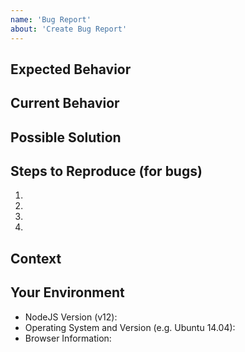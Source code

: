 ```yaml
---
name: 'Bug Report'
about: 'Create Bug Report'
---
```


<!--- Provide a general summary of the issue in the Title above -->

## Expected Behavior
<!--- Tell us what should happen -->

## Current Behavior
<!--- Tell us what happens instead of the expected behavior -->

## Possible Solution
<!--- Not obligatory, but suggest a fix/reason for the bug, -->
<!--- or ideas as to the implementation of the addition or change -->

## Steps to Reproduce (for bugs)
<!--- Provide a link to a live example, or an unambiguous set of steps to -->
<!--- reproduce this bug. Include code or configuration to reproduce, if relevant -->
1.
2.
3.
4.

## Context
<!--- How has this issue affected you? What are you trying to accomplish? -->
<!--- Providing context (e.g. links to configuration settings, -->
<!--- stack trace or log data) helps us come up with a solution that is most useful in the real world -->

## Your Environment
<!--- Include as many relevant details about the environment you experienced the bug in -->
* NodeJS Version (v12):
* Operating System and Version (e.g. Ubuntu 14.04):
* Browser Information: